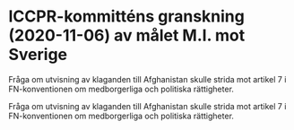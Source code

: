 # ICCPR-kommitténs granskning (2020-11-06) av målet M.I. mot Sverige

Fråga om utvisning av klaganden till Afghanistan skulle strida mot artikel 7 i FN-konventionen om medborgerliga och politiska rättigheter.

Fråga om utvisning av klaganden till Afghanistan skulle strida mot artikel 7 i FN-konventionen om medborgerliga och politiska rättigheter.

